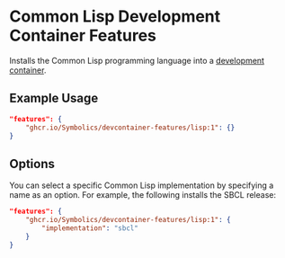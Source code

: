 # Common Lisp Development Container Features

Installs the Common Lisp programming language into a [development container](https://containers.dev/).

## Example Usage

```json
"features": {
    "ghcr.io/Symbolics/devcontainer-features/lisp:1": {}
}
```

## Options

You can select a specific Common Lisp implementation by specifying a name as an option. For example, the following installs the SBCL release:

```json
"features": {
    "ghcr.io/Symbolics/devcontainer-features/lisp:1": {
        "implementation": "sbcl"
    }
}
```
